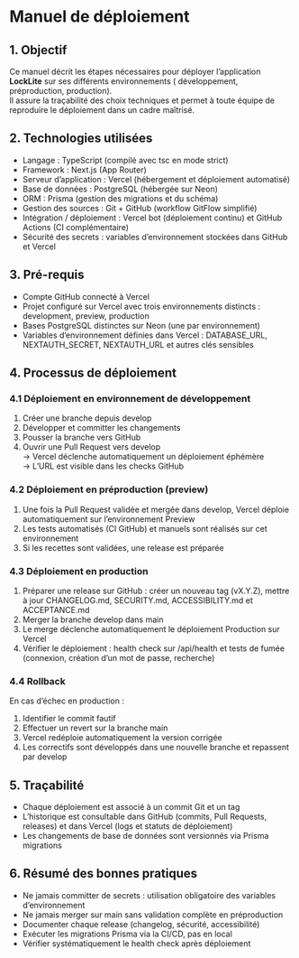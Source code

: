 # Manuel de déploiement

## 1. Objectif

Ce manuel décrit les étapes nécessaires pour déployer l’application **LockLite** sur ses différents environnements (
développement, préproduction, production).  
Il assure la traçabilité des choix techniques et permet à toute équipe de reproduire le déploiement dans un cadre
maîtrisé.

## 2. Technologies utilisées

- Langage : TypeScript (compilé avec tsc en mode strict)
- Framework : Next.js (App Router)
- Serveur d’application : Vercel (hébergement et déploiement automatisé)
- Base de données : PostgreSQL (hébergée sur Neon)
- ORM : Prisma (gestion des migrations et du schéma)
- Gestion des sources : Git + GitHub (workflow GitFlow simplifié)
- Intégration / déploiement : Vercel bot (déploiement continu) et GitHub Actions (CI complémentaire)
- Sécurité des secrets : variables d’environnement stockées dans GitHub et Vercel

## 3. Pré-requis

- Compte GitHub connecté à Vercel
- Projet configuré sur Vercel avec trois environnements distincts : development, preview, production
- Bases PostgreSQL distinctes sur Neon (une par environnement)
- Variables d’environnement définies dans Vercel : DATABASE_URL, NEXTAUTH_SECRET, NEXTAUTH_URL et autres clés sensibles

## 4. Processus de déploiement

### 4.1 Déploiement en environnement de développement

1. Créer une branche depuis develop
2. Développer et committer les changements
3. Pousser la branche vers GitHub
4. Ouvrir une Pull Request vers develop  
   → Vercel déclenche automatiquement un déploiement éphémère  
   → L’URL est visible dans les checks GitHub

### 4.2 Déploiement en préproduction (preview)

1. Une fois la Pull Request validée et mergée dans develop, Vercel déploie automatiquement sur l’environnement Preview
2. Les tests automatisés (CI GitHub) et manuels sont réalisés sur cet environnement
3. Si les recettes sont validées, une release est préparée

### 4.3 Déploiement en production

1. Préparer une release sur GitHub : créer un nouveau tag (vX.Y.Z), mettre à jour CHANGELOG.md, SECURITY.md,
   ACCESSIBILITY.md et ACCEPTANCE.md
2. Merger la branche develop dans main
3. Le merge déclenche automatiquement le déploiement Production sur Vercel
4. Vérifier le déploiement : health check sur /api/health et tests de fumée (connexion, création d’un mot de passe,
   recherche)

### 4.4 Rollback

En cas d’échec en production :

1. Identifier le commit fautif
2. Effectuer un revert sur la branche main
3. Vercel redéploie automatiquement la version corrigée
4. Les correctifs sont développés dans une nouvelle branche et repassent par develop

## 5. Traçabilité

- Chaque déploiement est associé à un commit Git et un tag
- L’historique est consultable dans GitHub (commits, Pull Requests, releases) et dans Vercel (logs et statuts de
  déploiement)
- Les changements de base de données sont versionnés via Prisma migrations

## 6. Résumé des bonnes pratiques

- Ne jamais committer de secrets : utilisation obligatoire des variables d’environnement
- Ne jamais merger sur main sans validation complète en préproduction
- Documenter chaque release (changelog, sécurité, accessibilité)
- Exécuter les migrations Prisma via la CI/CD, pas en local
- Vérifier systématiquement le health check après déploiement

